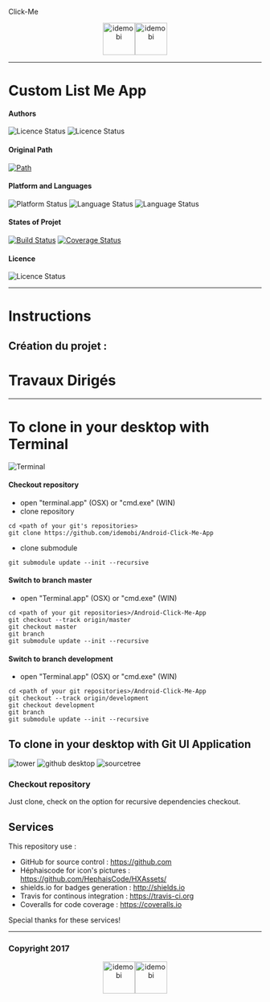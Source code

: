 Click-Me<p align="center"><img src="https://raw.githubusercontent.com/HephaisCode/HXAssets/master/Logos-64/idemobi.png" alt="idemobi" height="64"/><img src="https://raw.githubusercontent.com/HephaisCode/HXAssets/master/Logos-64/hephaiscode.png" alt="idemobi" height="64"/></p>

---

# Custom List Me App

#### Authors
![Licence Status](https://img.shields.io/badge/Author-Jean--François%20CONTART-purple.svg)
![Licence Status](https://img.shields.io/badge/Author-Jérôme%20DEMYTTENAERE-purple.svg)


#### Original Path 
[![Path](https://img.shields.io/badge/GitHub-Android--Custom--List--Me--App-ff4488.svg)](https://github.com/idemobi/Android-Click-Me-App/)

#### Platform and Languages
![Platform Status](https://img.shields.io/badge/Platform-Android-lightgray.svg)
![Language Status](https://img.shields.io/badge/IDE-Android%20Studio-blue.svg)
![Language Status](https://img.shields.io/badge/Language-Java-blue.svg)

#### States of Projet
[![Build Status](https://travis-ci.org/idemobi/Android-Click-Me-App.svg?branch=master)](https://travis-ci.org/idemobi/Android-Click-Me-App)
[![Coverage Status](https://coveralls.io/repos/github/idemobi/Android-Click-Me-App/badge.svg?branch=master)](https://coveralls.io/github/idemobi/Android-Click-Me-App?branch=master)

#### Licence
![Licence Status](https://img.shields.io/badge/licence-Copyright-yellowgreen.svg)

---

# Instructions

## Création du projet :


# Travaux Dirigés

---

# To clone in your desktop with Terminal

![Terminal](https://raw.githubusercontent.com/HephaisCode/HXAssets/master/icons-64/terminal.png)

#### Checkout repository

- open "terminal.app" (OSX) or "cmd.exe" (WIN)
- clone repository
	
```Shell
cd <path of your git's repositories>
git clone https://github.com/idemobi/Android-Click-Me-App
```
- clone submodule 

```
git submodule update --init --recursive
```


#### Switch to branch master

- open "Terminal.app" (OSX) or "cmd.exe" (WIN)

```Shell
cd <path of your git repositories>/Android-Click-Me-App
git checkout --track origin/master
git checkout master
git branch
git submodule update --init --recursive
```
#### Switch to branch development

- open "Terminal.app" (OSX) or "cmd.exe" (WIN)

```Shell
cd <path of your git repositories>/Android-Click-Me-App
git checkout --track origin/development
git checkout development
git branch
git submodule update --init --recursive
```

## To clone in your desktop with Git UI Application

![tower](https://raw.githubusercontent.com/HephaisCode/HXAssets/master/icons-64/tower.png)
![github desktop](https://raw.githubusercontent.com/HephaisCode/HXAssets/master/icons-64/github_desktop.png)
![sourcetree](https://raw.githubusercontent.com/HephaisCode/HXAssets/master/icons-64/sourcetree.png)

### Checkout repository

Just clone, check on the option for recursive dependencies checkout.

## Services
This repository use :
 - GitHub for source control : https://github.com
 - Héphaiscode for icon's pictures : https://github.com/HephaisCode/HXAssets/
 - shields.io for badges generation : http://shields.io
 - Travis for continous integration : https://travis-ci.org
 - Coveralls for code coverage : https://coveralls.io
 
 Special thanks for these services!

---

### Copyright 2017 
<p align="center"><img src="https://raw.githubusercontent.com/HephaisCode/HXAssets/master/Logos-64/idemobi.png" alt="idemobi" height="64"/><img src="https://raw.githubusercontent.com/HephaisCode/HXAssets/master/Logos-64/hephaiscode.png" alt="idemobi" height="64"/></p>